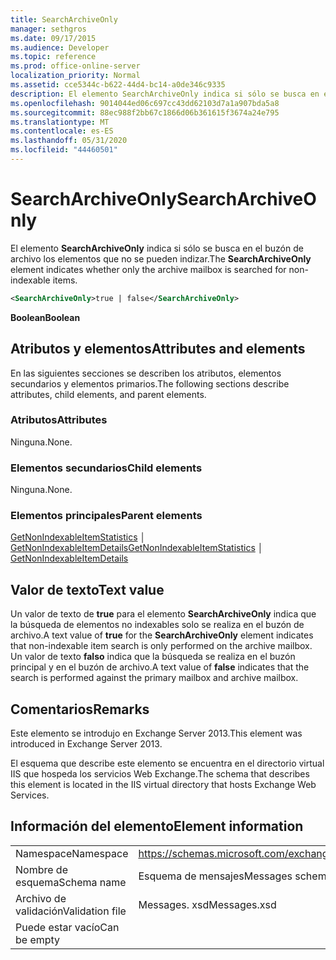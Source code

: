 ```yaml
---
title: SearchArchiveOnly
manager: sethgros
ms.date: 09/17/2015
ms.audience: Developer
ms.topic: reference
ms.prod: office-online-server
localization_priority: Normal
ms.assetid: cce5344c-b622-44d4-bc14-a0de346c9335
description: El elemento SearchArchiveOnly indica si sólo se busca en el buzón de archivo los elementos que no se pueden indizar.
ms.openlocfilehash: 9014044ed06c697cc43dd62103d7a1a907bda5a8
ms.sourcegitcommit: 88ec988f2bb67c1866d06b361615f3674a24e795
ms.translationtype: MT
ms.contentlocale: es-ES
ms.lasthandoff: 05/31/2020
ms.locfileid: "44460501"
---
```

# <a name="searcharchiveonly"></a><span data-ttu-id="20214-103">SearchArchiveOnly</span><span class="sxs-lookup"><span data-stu-id="20214-103">SearchArchiveOnly</span></span>

<span data-ttu-id="20214-104">El elemento **SearchArchiveOnly** indica si sólo se busca en el buzón de archivo los elementos que no se pueden indizar.</span><span class="sxs-lookup"><span data-stu-id="20214-104">The **SearchArchiveOnly** element indicates whether only the archive mailbox is searched for non-indexable items.</span></span> 
  
```xml
<SearchArchiveOnly>true | false</SearchArchiveOnly>
```

 <span data-ttu-id="20214-105">**Boolean**</span><span class="sxs-lookup"><span data-stu-id="20214-105">**Boolean**</span></span>
## <a name="attributes-and-elements"></a><span data-ttu-id="20214-106">Atributos y elementos</span><span class="sxs-lookup"><span data-stu-id="20214-106">Attributes and elements</span></span>

<span data-ttu-id="20214-107">En las siguientes secciones se describen los atributos, elementos secundarios y elementos primarios.</span><span class="sxs-lookup"><span data-stu-id="20214-107">The following sections describe attributes, child elements, and parent elements.</span></span>
  
### <a name="attributes"></a><span data-ttu-id="20214-108">Atributos</span><span class="sxs-lookup"><span data-stu-id="20214-108">Attributes</span></span>

<span data-ttu-id="20214-109">Ninguna.</span><span class="sxs-lookup"><span data-stu-id="20214-109">None.</span></span>
  
### <a name="child-elements"></a><span data-ttu-id="20214-110">Elementos secundarios</span><span class="sxs-lookup"><span data-stu-id="20214-110">Child elements</span></span>

<span data-ttu-id="20214-111">Ninguna.</span><span class="sxs-lookup"><span data-stu-id="20214-111">None.</span></span>
  
### <a name="parent-elements"></a><span data-ttu-id="20214-112">Elementos principales</span><span class="sxs-lookup"><span data-stu-id="20214-112">Parent elements</span></span>

<span data-ttu-id="20214-113">[GetNonIndexableItemStatistics](getnonindexableitemstatistics.md) │ [GetNonIndexableItemDetails](getnonindexableitemdetails.md)</span><span class="sxs-lookup"><span data-stu-id="20214-113">[GetNonIndexableItemStatistics](getnonindexableitemstatistics.md) │ [GetNonIndexableItemDetails](getnonindexableitemdetails.md)</span></span>
  
## <a name="text-value"></a><span data-ttu-id="20214-114">Valor de texto</span><span class="sxs-lookup"><span data-stu-id="20214-114">Text value</span></span>

<span data-ttu-id="20214-115">Un valor de texto de **true** para el elemento **SearchArchiveOnly** indica que la búsqueda de elementos no indexables solo se realiza en el buzón de archivo.</span><span class="sxs-lookup"><span data-stu-id="20214-115">A text value of **true** for the **SearchArchiveOnly** element indicates that non-indexable item search is only performed on the archive mailbox.</span></span> <span data-ttu-id="20214-116">Un valor de texto **falso** indica que la búsqueda se realiza en el buzón principal y en el buzón de archivo.</span><span class="sxs-lookup"><span data-stu-id="20214-116">A text value of **false** indicates that the search is performed against the primary mailbox and archive mailbox.</span></span> 
  
## <a name="remarks"></a><span data-ttu-id="20214-117">Comentarios</span><span class="sxs-lookup"><span data-stu-id="20214-117">Remarks</span></span>

<span data-ttu-id="20214-118">Este elemento se introdujo en Exchange Server 2013.</span><span class="sxs-lookup"><span data-stu-id="20214-118">This element was introduced in Exchange Server 2013.</span></span>
  
<span data-ttu-id="20214-119">El esquema que describe este elemento se encuentra en el directorio virtual IIS que hospeda los servicios Web Exchange.</span><span class="sxs-lookup"><span data-stu-id="20214-119">The schema that describes this element is located in the IIS virtual directory that hosts Exchange Web Services.</span></span>
  
## <a name="element-information"></a><span data-ttu-id="20214-120">Información del elemento</span><span class="sxs-lookup"><span data-stu-id="20214-120">Element information</span></span>

|||
|:-----|:-----|
|<span data-ttu-id="20214-121">Namespace</span><span class="sxs-lookup"><span data-stu-id="20214-121">Namespace</span></span>  <br/> |https://schemas.microsoft.com/exchange/services/2006/messages  <br/> |
|<span data-ttu-id="20214-122">Nombre de esquema</span><span class="sxs-lookup"><span data-stu-id="20214-122">Schema name</span></span>  <br/> |<span data-ttu-id="20214-123">Esquema de mensajes</span><span class="sxs-lookup"><span data-stu-id="20214-123">Messages schema</span></span>  <br/> |
|<span data-ttu-id="20214-124">Archivo de validación</span><span class="sxs-lookup"><span data-stu-id="20214-124">Validation file</span></span>  <br/> |<span data-ttu-id="20214-125">Messages. xsd</span><span class="sxs-lookup"><span data-stu-id="20214-125">Messages.xsd</span></span>  <br/> |
|<span data-ttu-id="20214-126">Puede estar vacío</span><span class="sxs-lookup"><span data-stu-id="20214-126">Can be empty</span></span>  <br/> ||
   

